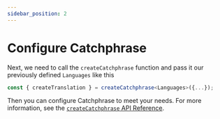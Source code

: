 ```yaml
---
sidebar_position: 2
---
```


# Configure Catchphrase

Next, we need to call the `createCatchphrase` function and pass it our previously defined `Languages` like this

```ts
const { createTranslation } = createCatchphrase<Languages>({...});
```

Then you can configure Catchphrase to meet your needs. For more information, see the [`createCatchphrase` API Reference](/docs/api/core/createCatchphrase).
